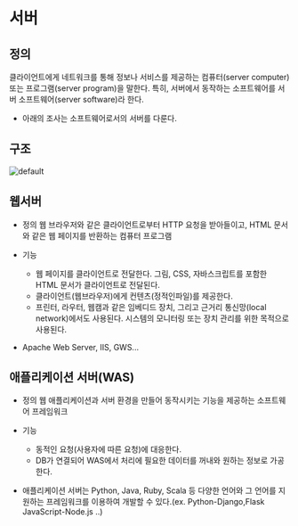 # 서버

## 정의
클라이언트에게 네트워크를 통해 정보나 서비스를 제공하는 컴퓨터(server computer) 또는 프로그램(server program)을 말한다. 특히, 서버에서 동작하는 소프트웨어를 서버 소프트웨어(server software)라 한다.

*  아래의 조사는 소프트웨어로서의 서버를 다룬다.

## 구조
![default](https://user-images.githubusercontent.com/43788948/49422640-009bb080-f7d8-11e8-98e1-942399fb696d.jpg)

## 웹서버
 
 * 정의
 웹 브라우저와 같은 클라이언트로부터 HTTP 요청을 받아들이고, HTML 문서와 같은 웹 페이지를 반환하는 컴퓨터 프로그램

 * 기능
 	* 웹 페이지를 클라이언트로 전달한다. 그림, CSS, 자바스크립트를 포함한 HTML 문서가 클라이언트로 전달된다.
 	* 클라이언트(웹브라우저)에게 컨텐츠(정적인파일)를 제공한다.
 	* 프린터, 라우터, 웹캠과 같은 임베디드 장치, 그리고 근거리 통신망(local network)에서도 사용된다. 시스템의 모니터링 또는 장치 관리를 위한 목적으로 사용된다.

* Apache Web Server, IIS, GWS...

## 애플리케이션 서버(WAS)

* 정의
 웹 애플리케이션과 서버 환경을 만들어 동작시키는 기능을 제공하는 소프트웨어 프레임워크

* 기능
	* 동적인 요청(사용자에 따른 요청)에 대응한다.
	* DB가 연결되어 WAS에서 처리에 필요한 데이터를 꺼내와 원하는 정보로 가공한다.

* 애플리케이션 서버는 Python, Java, Ruby, Scala 등 다양한 언어와 그 언어를 지원하는 프레임워크를 이용하여 개발할 수 있다.(ex. Python-Django,Flask  JavaScript-Node.js ..)




